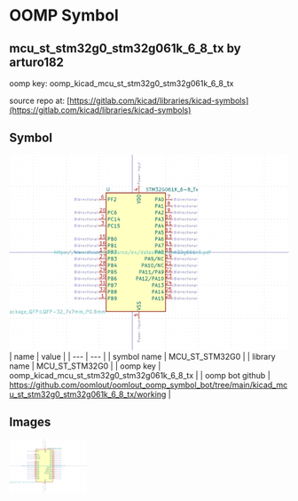 # OOMP Symbol  
## mcu_st_stm32g0_stm32g061k_6_8_tx  by arturo182  
  
oomp key: oomp_kicad_mcu_st_stm32g0_stm32g061k_6_8_tx  
  
source repo at: [https://gitlab.com/kicad/libraries/kicad-symbols](https://gitlab.com/kicad/libraries/kicad-symbols)  
## Symbol  
  
[![working.png](working_600.png)](working.png)  
| name | value | 
| --- | --- | 
| symbol name | MCU_ST_STM32G0 | 
| library name | MCU_ST_STM32G0 | 
| oomp key | oomp_kicad_mcu_st_stm32g0_stm32g061k_6_8_tx | 
| oomp bot github | https://github.com/oomlout/oomlout_oomp_symbol_bot/tree/main/kicad_mcu_st_stm32g0_stm32g061k_6_8_tx/working | 
## Images  
  
[![working.png](working_140.png)](working.png)  
